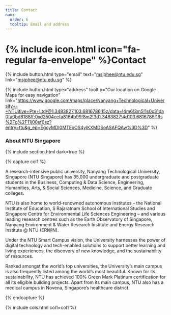 ```yaml
---
title: Contact
nav:
  order: 6
  tooltip: Email and address
---
```


# {% include icon.html icon="fa-regular fa-envelope" %}Contact


{%
  include button.html
  type="email"
  text="msjphee@ntu.edu.sg"
  link="msjphee@ntu.edu.sg"
%}
<!--
{%
  include button.html
  type="phone"
  text="(555) 867-5309"
  link="+1-555-867-5309"
%}
-->
{%
  include button.html
  type="address"
  tooltip="Our location on Google Maps for easy navigation"
  link="https://www.google.com/maps/place/Nanyang+Technological+University+-+NTUitive+Pte+Ltd/@1.3483827,103.6816786,15z/data=!4m6!3m5!1s0x31da0fa0bd8188ff:0xd2504cefa8164b99!8m2!3d1.3483827!4d103.6816786!16s%2Fg%2F11j00sf0sz?entry=ttu&g_ep=EgoyMDI0MTExOS4yIKXMDSoASAFQAw%3D%3D"
%}


### About NTU Singapore

{% include section.html dark=true %}


{% capture col1 %}

A research-intensive public university, Nanyang Technological University, Singapore (NTU Singapore) has 35,000 undergraduate and postgraduate students in the Business, Computing & Data Science, Engineering, Humanities, Arts, & Social Sciences, Medicine, Science, and Graduate colleges.

NTU is also home to world-renowned autonomous institutes – the National Institute of Education, S Rajaratnam School of International Studies and Singapore Centre for Environmental Life Sciences Engineering – and various leading research centres such as the Earth Observatory of Singapore, Nanyang Environment & Water Research Institute and Energy Research Institute @ NTU (ERI@N).

Under the NTU Smart Campus vision, the University harnesses the power of digital technology and tech-enabled solutions to support better learning and living experiences, the discovery of new knowledge, and the sustainability of resources.

Ranked amongst the world’s top universities, the University’s main campus is also frequently listed among the world’s most beautiful. Known for its sustainability, NTU has achieved 100% Green Mark Platinum certification for all its eligible building projects. Apart from its main campus, NTU also has a medical campus in Novena, Singapore’s healthcare district.

{% endcapture %}


{% include cols.html col1=col1 %}

